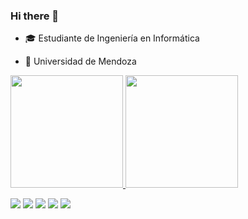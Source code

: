 ### Hi there 👋
- :mortar_board: Estudiante de Ingeniería en Informática

- :school: Universidad de Mendoza

<div>
  <a href="https://beacons.ai/augustokark">
    <img height="180em" src="https://github-readme-stats.vercel.app/api?username=augustokark&show_icons=true&theme=transparent&count_private=true)"/>
    <img height="180em" src="https://github-readme-stats.vercel.app/api/top-langs/?username=augustokark&layout=compact&theme=transparent%count_private=true"/> 
</div>

  <div>
  
[![](https://raw.githubusercontent.com/AugustoKark/github-profile-summary-cards-example/master/profile-summary-card-output/dark/0-profile-details.svg)](https://github.com/AugustoKark/github-profile-summary-cards)
[![](https://raw.githubusercontent.com/AugustoKark/github-profile-summary-cards-example/master/profile-summary-card-output/dark/1-repos-per-language.svg)](https://github.com/AugustoKark/github-profile-summary-cards) [![](https://raw.githubusercontent.com/AugustoKark/github-profile-summary-cards-example/master/profile-summary-card-output/dark/2-most-commit-language.svg)](https://github.com/AugustoKark/github-profile-summary-cards)
 [![](https://raw.githubusercontent.com/AugustoKark/github-profile-summary-cards-example/master/profile-summary-card-output/dark/3-stats.svg)](https://github.com/AugustoKark/github-profile-summary-cards) [![](https://raw.githubusercontent.com/AugustoKark/github-profile-summary-cards-example/master/profile-summary-card-output/dark/4-productive-time.svg)](https://github.com/vn7n24fzkq/github-profile-summary-cards)
</div>


